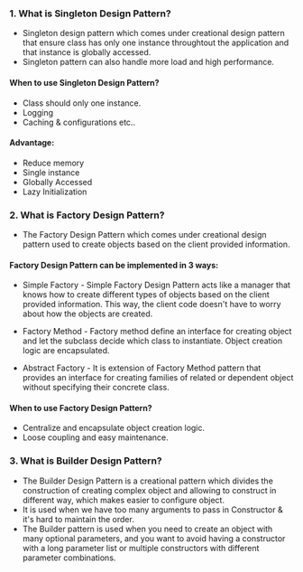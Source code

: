 ### 1. What is Singleton Design Pattern?
- Singleton design pattern which comes under creational design pattern that ensure class has only one instance throughtout the application and that instance is globally accessed.
- Singleton pattern can also handle more load and high performance.

#### When to use Singleton Design Pattern?
- Class should only one instance.
- Logging
- Caching & configurations etc..

#### Advantage:
- Reduce memory
- Single instance
- Globally Accessed
- Lazy Initialization

### 2. What is Factory Design Pattern?
- The Factory Design Pattern which comes under creational design pattern used to create objects based on the client provided information.

#### Factory Design Pattern can be implemented in 3 ways:
- Simple Factory - Simple Factory Design Pattern acts like a manager that knows how to create different types of objects based on the client provided information. This way, the client code doesn't have to worry about how the objects are created.
  
- Factory Method - Factory method define an interface for creating object and let the subclass decide which class to instantiate. Object creation logic are encapsulated.
  
- Abstract Factory - It is extension of Factory Method pattern that provides an interface for creating families of related or dependent object without specifying their concrete class.

#### When to use Factory Design Pattern?
-  Centralize and encapsulate object creation logic.
-  Loose coupling and easy maintenance.

### 3. What is Builder Design Pattern?
- The Builder Design Pattern is a creational pattern which divides the construction of creating complex object and allowing to construct in different way, which makes easier to configure object.
- It is used when we have too many arguments to pass in Constructor & it's hard to maintain the order.
- The Builder pattern is used when you need to create an object with many optional parameters, and you want to avoid having a constructor with a long parameter list or multiple constructors with different parameter combinations. 
